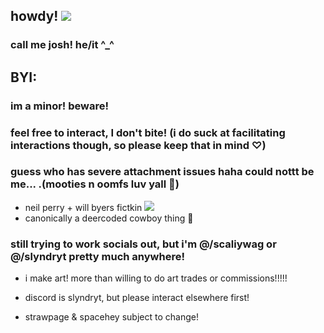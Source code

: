 ## howdy! <img src="https://64.media.tumblr.com/f57468fd0e968dfcdce28974d3f3a4b6/4149a1d35ab9816c-bc/s75x75_c1/df472fffe7b0b12ad2e4cdf550a8610d17e5c9d7.gifv"/>
### call me josh! he/it ^_^
## BYI:
### im a minor! beware!
### feel free to interact, I don't bite! (i do suck at facilitating interactions though, so please keep that in mind ♡)
### guess who has severe attachment issues haha could nottt be me... .(mooties n oomfs luv yall 🫶)
- neil perry + will byers fictkin <img src="https://64.media.tumblr.com/975857c5da6a9ac9216e34b61462cb19/d6f9b97610fbb583-b5/s75x75_c1/bd5t be m9b13a9d19cdbdb115427018f62e848b6e155b.gifv"/>
- canonically a deercoded cowboy thing 🦌
### still trying to work socials out, but i'm @/scaliywag or @/slyndryt pretty much anywhere!
- i make art! more than willing to do art trades or commissions!!!!!
- discord is slyndryt, but please interact elsewhere first!

- strawpage & spacehey subject to change! 





